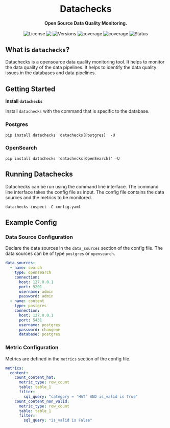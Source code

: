 <h1 align="center">Datachecks</h1>
<p align="center"><b>Open Source Data Quality Monitoring.</b></p>

<p align="center">
    <img align="center" alt="License" src="https://img.shields.io/badge/License-Apache%202.0-blue.svg"/>
    <img align="center" src="https://img.shields.io/pypi/pyversions/datachecks"/>
    <img align="center" alt="Versions" src="https://img.shields.io/pypi/v/datachecks"/>
    <img align="center" alt="coverage" src="https://static.pepy.tech/personalized-badge/datachecks?period=total&units=international_system&left_color=black&right_color=green&left_text=Downloads"/>
    <img align="center" alt="coverage" src="https://codecov.io/gh/waterdipai/datachecks/branch/main/graph/badge.svg?token=cn6lkDRXpl">
    <img align="center" alt="Status" src="https://github.com/waterdipai/datachecks/actions/workflows/ci.yml/badge.svg?branch=main"/>
</p>

## What is `datachecks`?

Datachecks is a opensource data quality monitoring tool. It helps to monitor the data quality of the data pipelines. It helps to identify the data quality issues in the databases and  data pipelines.

## Getting Started

**Install `datachecks`**

Install `datachecks` with the command that is specific to the database.

### Postgres

```
pip install datachecks 'datachecks[Postgres]' -U
```

### OpenSearch

```
pip install datachecks 'datachecks[OpenSearch]' -U
```

## Running Datachecks

Datachecks can be run using the command line interface. The command line interface takes the config file as input. The config file contains the data sources and the metrics to be monitored.
```shell
datachecks inspect -C config.yaml
```


## Example Config

### Data Source Configuration

Declare the data sources in the `data_sources` section of the config file.
The data sources can be of type `postgres` or `opensearch`.
```yaml
data_sources:
  - name: search
    type: opensearch
    connection:
      host: 127.0.0.1
      port: 9201
      username: admin
      password: admin
  - name: content
    type: postgres
    connection:
      host: 127.0.0.1
      port: 5431
      username: postgres
      password: changeme
      database: postgres
```

### Metric Configuration

Metrics are defined in the `metrics` section of the config file.

```yaml
metrics:
  content:
    count_content_hat:
      metric_type: row_count
      table: table_1
      filter:
        sql_query: "category = 'HAT' AND is_valid is True"
    count_content_non_valid:
      metric_type: row_count
      table: table_1
      filter:
        sql_query: "is_valid is False"
```